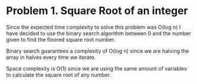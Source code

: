 # Problem 1. Square Root of an integer

Since the expected time complexity to solve this problem was O(log n) I have decided to use the binary search algorithm
 between 0 and the number given to find the floored square root number.

Binary search guarantees a complexity of O(log n) since we are halving the array in halves every time we iterate.

Space complexity is O(1) since we are using the same amount of variables to calculate the square root of any number.